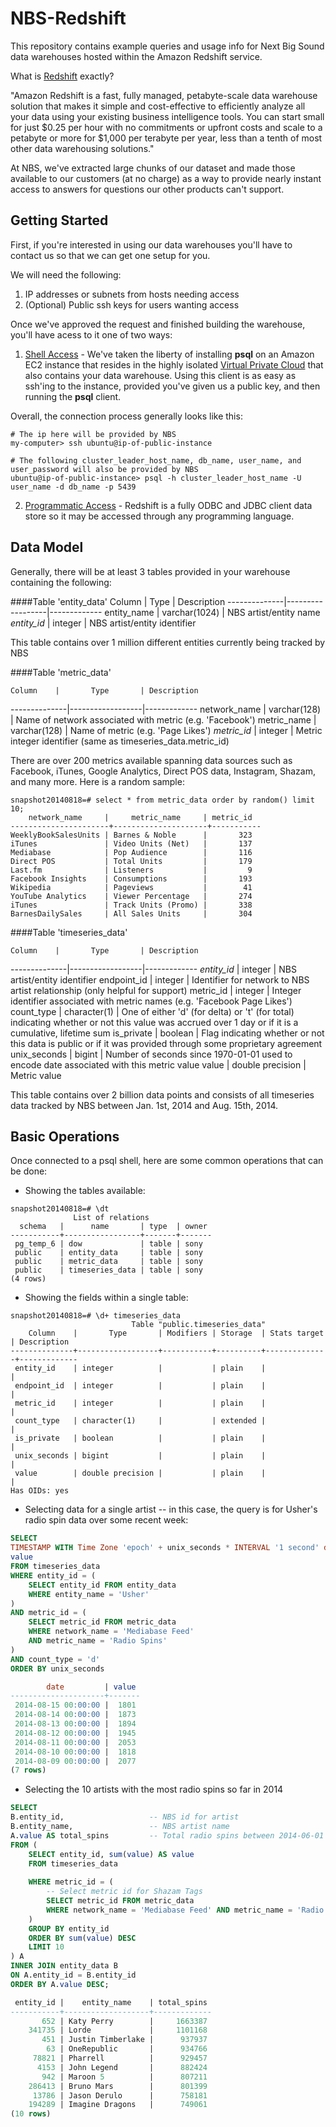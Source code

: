 NBS-Redshift
============

This repository contains example queries and usage info for Next Big Sound data warehouses hosted within the Amazon Redshift service.

What is [Redshift](http://aws.amazon.com/redshift/) exactly?

"Amazon Redshift is a fast, fully managed, petabyte-scale data warehouse solution that makes it simple and cost-effective to efficiently analyze all your data using your existing business intelligence tools. You can start small for just $0.25 per hour with no commitments or upfront costs and scale to a petabyte or more for $1,000 per terabyte per year, less than a tenth of most other data warehousing solutions."

At NBS, we've extracted large chunks of our dataset and made those available to our customers (at no charge) as a way to provide nearly instant access to answers for questions our other products can't support.


## Getting Started

First, if you're interested in using our data warehouses you'll have to contact us so that we can get one setup for you.

We will need the following:
  1. IP addresses or subnets from hosts needing access
  2. (Optional) Public ssh keys for users wanting access

Once we've approved the request and finished building the warehouse, you'll have acess to it one of two ways:
  1. [Shell Access](http://docs.aws.amazon.com/redshift/latest/mgmt/connecting-from-psql.html) - We've taken the liberty of installing __psql__ on an Amazon EC2 instance that resides in the highly isolated [Virtual Private Cloud](http://aws.amazon.com/vpc/) that also contains your data warehouse.  Using this client is as easy as ssh'ing to the instance, provided you've given us a public key, and then running the __psql__ client.

Overall, the connection process generally looks like this:
```
# The ip here will be provided by NBS
my-computer> ssh ubuntu@ip-of-public-instance

# The following cluster_leader_host_name, db_name, user_name, and user_password will also be provided by NBS
ubuntu@ip-of-public-instance> psql -h cluster_leader_host_name -U user_name -d db_name -p 5439 
```

  2. [Programmatic Access](http://docs.aws.amazon.com/redshift/latest/mgmt/connecting-in-code.html) - Redshift is a fully ODBC and JDBC client data store so it may be accessed through any programming language.

## Data Model

Generally, there will be at least 3 tables provided in your warehouse containing the following:

####Table 'entity_data'
    Column    |       Type       | Description 
--------------|------------------|-------------
 entity_name  | varchar(1024)    | NBS artist/entity name
 *entity_id*    | integer    | NBS artist/entity identifier 
 
This table contains over 1 million different entities currently being tracked by NBS
 
####Table 'metric_data'
 
    Column    |       Type       | Description 
--------------|------------------|-------------
 network_name  | varchar(128)    | Name of network associated with metric (e.g. 'Facebook')
 metric_name  | varchar(128)    | Name of metric (e.g. 'Page Likes')
 *metric_id*    | integer    | Metric integer identifier (same as timeseries\_data.metric\_id)
 
 There are over 200 metrics available spanning data sources such as Facebook, iTunes, Google Analytics,
 Direct POS data, Instagram, Shazam, and many more.  Here is a random sample:
 
 ```
snapshot20140818=# select * from metric_data order by random() limit 10;
     network_name     |     metric_name     | metric_id 
----------------------+---------------------+-----------
 WeeklyBookSalesUnits | Barnes & Noble      |       323
 iTunes               | Video Units (Net)   |       137
 Mediabase            | Pop Audience        |       116
 Direct POS           | Total Units         |       179
 Last.fm              | Listeners           |         9
 Facebook Insights    | Consumptions        |       193
 Wikipedia            | Pageviews           |        41
 YouTube Analytics    | Viewer Percentage   |       274
 iTunes               | Track Units (Promo) |       338
 BarnesDailySales     | All Sales Units     |       304
```


####Table 'timeseries_data'

    Column    |       Type       | Description 
--------------|------------------|-------------
 *entity_id*    | integer          | NBS artist/entity identifier 
 endpoint_id  | integer          | Identifier for network to NBS artist relationship (only helpful for support)
 metric_id    | integer          | Integer identifier associated with metric names (e.g. 'Facebook Page Likes')
 count_type   | character(1)     | One of either 'd' (for delta) or 't' (for total) indicating whether or not this value was accrued over 1 day or if it is a cumulative, lifetime sum
 is_private   | boolean          | Flag indicating whether or not this data is public or if it was provided through some proprietary agreement 
 unix_seconds | bigint           | Number of seconds since 1970-01-01 used to encode date associated with this metric value
 value        | double precision | Metric value
 
This table contains over 2 billion data points and consists of all timeseries data tracked by NBS between Jan. 1st, 2014 and Aug. 15th, 2014.

## Basic Operations

Once connected to a psql shell, here are some common operations that can be done:

- Showing the tables available:
```
snapshot20140818=# \dt
              List of relations
  schema   |      name       | type  | owner 
-----------+-----------------+-------+-------
 pg_temp_6 | dow             | table | sony
 public    | entity_data     | table | sony
 public    | metric_data     | table | sony
 public    | timeseries_data | table | sony
(4 rows)
```

- Showing the fields within a single table:
```
snapshot20140818=# \d+ timeseries_data
                           Table "public.timeseries_data"
    Column    |       Type       | Modifiers | Storage  | Stats target | Description 
--------------+------------------+-----------+----------+--------------+-------------
 entity_id    | integer          |           | plain    |              | 
 endpoint_id  | integer          |           | plain    |              | 
 metric_id    | integer          |           | plain    |              | 
 count_type   | character(1)     |           | extended |              | 
 is_private   | boolean          |           | plain    |              | 
 unix_seconds | bigint           |           | plain    |              | 
 value        | double precision |           | plain    |              | 
Has OIDs: yes
```

- Selecting data for a single artist -- in this case, the query is for Usher's radio spin data over some recent week:

```sql
SELECT
TIMESTAMP WITH Time Zone 'epoch' + unix_seconds * INTERVAL '1 second' date,
value
FROM timeseries_data 
WHERE entity_id = (
    SELECT entity_id FROM entity_data 
    WHERE entity_name = 'Usher'
)
AND metric_id = (
    SELECT metric_id FROM metric_data 
    WHERE network_name = 'Mediabase Feed'
    AND metric_name = 'Radio Spins'
)
AND count_type = 'd'
ORDER BY unix_seconds

        date         | value 
---------------------+-------
 2014-08-15 00:00:00 |  1801
 2014-08-14 00:00:00 |  1873
 2014-08-13 00:00:00 |  1894
 2014-08-12 00:00:00 |  1945
 2014-08-11 00:00:00 |  2053
 2014-08-10 00:00:00 |  1818
 2014-08-09 00:00:00 |  2077
(7 rows)
```

- Selecting the 10 artists with the most radio spins so far in 2014

```sql
SELECT
B.entity_id,                   -- NBS id for artist
B.entity_name,                 -- NBS artist name
A.value AS total_spins         -- Total radio spins between 2014-06-01 and 2014-06-30
FROM (
    SELECT entity_id, sum(value) AS value
    FROM timeseries_data
    
    WHERE metric_id = ( 
        -- Select metric id for Shazam Tags
        SELECT metric_id FROM metric_data 
        WHERE network_name = 'Mediabase Feed' AND metric_name = 'Radio Spins'
    )
    GROUP BY entity_id
    ORDER BY sum(value) DESC
    LIMIT 10
) A
INNER JOIN entity_data B
ON A.entity_id = B.entity_id
ORDER BY A.value DESC;

 entity_id |    entity_name    | total_spins 
-----------+-------------------+-------------
       652 | Katy Perry        |     1663387
    341735 | Lorde             |     1101168
       451 | Justin Timberlake |      937937
        63 | OneRepublic       |      934766
     78821 | Pharrell          |      929457
      4153 | John Legend       |      882424
       942 | Maroon 5          |      807211
    286413 | Bruno Mars        |      801399
     13786 | Jason Derulo      |      758181
    194289 | Imagine Dragons   |      749061
(10 rows)
```






